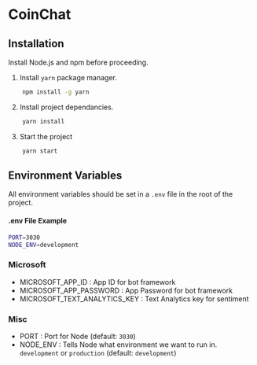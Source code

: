 # CoinChat
## Installation
Install Node.js and npm before proceeding.

1) Install `yarn` package manager.

```sh
    npm install -g yarn
```

2) Install project dependancies.

```sh
    yarn install
```

3) Start the project

```sh
    yarn start
```

## Environment Variables

All environment variables should be set in a `.env` file in the root of the project.
#### .env File Example

```sh
PORT=3030
NODE_ENV=development
```

### Microsoft
  * MICROSOFT_APP_ID : App ID for bot framework
  * MICROSOFT_APP_PASSWORD : App Password for bot framework
  * MICROSOFT_TEXT_ANALYTICS_KEY : Text Analytics key for sentiment

### Misc
  * PORT : Port for Node (default: `3030`)
  * NODE_ENV : Tells Node what environment we want to run in. `development` or `production` (default: `development`)
